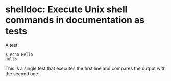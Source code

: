 # shelldoc: Execute Unix shell commands in documentation as tests

A test:

    $ echo Hello
    Hello

This is a single test that executes the first line and compares the output with the second one.
